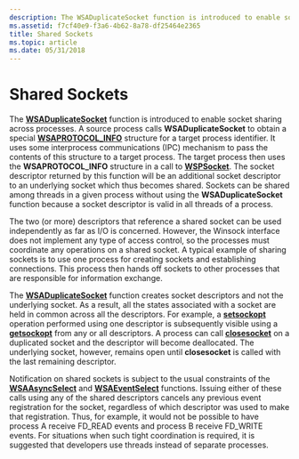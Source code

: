 ```yaml
---
description: The WSADuplicateSocket function is introduced to enable socket sharing across processes.
ms.assetid: f7cf40e9-f3a6-4b62-8a78-df25464e2365
title: Shared Sockets
ms.topic: article
ms.date: 05/31/2018
---
```


# Shared Sockets

The [**WSADuplicateSocket**](/windows/desktop/api/Winsock2/nf-winsock2-wsaduplicatesocketa) function is introduced to enable socket sharing across processes. A source process calls **WSADuplicateSocket** to obtain a special [**WSAPROTOCOL\_INFO**](/windows/win32/api/winsock2/ns-winsock2-wsaprotocol_infoa) structure for a target process identifier. It uses some interprocess communications (IPC) mechanism to pass the contents of this structure to a target process. The target process then uses the **WSAPROTOCOL\_INFO** structure in a call to [**WSPSocket**](/windows/desktop/api/Ws2spi/nc-ws2spi-lpwspsocket). The socket descriptor returned by this function will be an additional socket descriptor to an underlying socket which thus becomes shared. Sockets can be shared among threads in a given process without using the **WSADuplicateSocket** function because a socket descriptor is valid in all threads of a process.

The two (or more) descriptors that reference a shared socket can be used independently as far as I/O is concerned. However, the Winsock interface does not implement any type of access control, so the processes must coordinate any operations on a shared socket. A typical example of sharing sockets is to use one process for creating sockets and establishing connections. This process then hands off sockets to other processes that are responsible for information exchange.

The [**WSADuplicateSocket**](/windows/desktop/api/Winsock2/nf-winsock2-wsaduplicatesocketa) function creates socket descriptors and not the underlying socket. As a result, all the states associated with a socket are held in common across all the descriptors. For example, a [**setsockopt**](/windows/desktop/api/winsock/nf-winsock-setsockopt) operation performed using one descriptor is subsequently visible using a [**getsockopt**](/windows/desktop/api/winsock/nf-winsock-getsockopt) from any or all descriptors. A process can call [**closesocket**](/windows/desktop/api/winsock/nf-winsock-closesocket) on a duplicated socket and the descriptor will become deallocated. The underlying socket, however, remains open until **closesocket** is called with the last remaining descriptor.

Notification on shared sockets is subject to the usual constraints of the [**WSAAsyncSelect**](/windows/desktop/api/winsock/nf-winsock-wsaasyncselect) and [**WSAEventSelect**](/windows/desktop/api/Winsock2/nf-winsock2-wsaeventselect) functions. Issuing either of these calls using any of the shared descriptors cancels any previous event registration for the socket, regardless of which descriptor was used to make that registration. Thus, for example, it would not be possible to have process A receive FD\_READ events and process B receive FD\_WRITE events. For situations when such tight coordination is required, it is suggested that developers use threads instead of separate processes.

 

 
